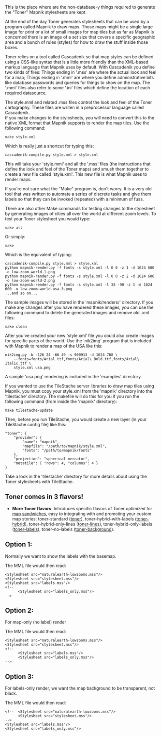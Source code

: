 This is the place where are the non-database-y things required to generate the
"Toner" Mapnik stylesheets are kept.

At the end of the day Toner generates stylesheets that can be used by a program
called Mapnik to draw maps. Those maps might be a single large image for print
or a lot of small images for map tiles but as far as Mapnik is concerned there
is an image of a set size that covers a specific geographic area and a bunch of
rules (styles) for how to draw the stuff inside those boxes.

Toner relies on a tool called Cascadenik so that map styles can be defined using
a CSS-like syntax that is a little more friendly than the XML-based markup
language that Mapnik uses by default. With Cascadenik you define two kinds of
files: Things ending in '.mss' are where the actual look and feel for a map;
Things ending in '.mml' are where you define administrative bits like database
passwords and queries for things to show on the map. The '.mml' files also refer to
some '.ini' files which define the location of each required datasource.

The style.mml and related .mss files control the look and feel of the Toner 
cartography. These files are writen in a preprocessor language called Cascadenik.  
If you make changes to the stylesheets, you will need to convert this to the native
XML format that Mapnik supports to render the map tiles. Use the following command:

	make style.xml

Which is really just a shortcut for typing this:

	cascadenik-compile.py style.mml > style.xml

This will take your 'style.mml' and all the '.mss' files (the instructions that
define the look and feel of the Toner maps) and smush them together to create a
new file called 'style.xml'. This new file is what Mapnik uses to render maps.

If you're not sure what the "Make" program is, don't worry. It is a very old
tool that was written to automate a series of discrete tasks and give them
labels so that they can be invoked (repeated) with a minimum of fuss.

There are also other Make commands for testing changes to the stylesheet by
generating images of cities all over the world at different zoom levels. To test
your Toner stylesheet you would type:

	make all
	
Or simply:
	
	make

Which is the equivalent of typing:

	cascadenik-compile.py style.mml > style.xml
	python mapnik-render.py -f fonts -s style.xml -l 0 0 -z 1 -d 1024 600 -o low-zoom-world-1.png
	python mapnik-render.py -f fonts -s style.xml -l 0 0 -z 2 -d 1024 600 -o low-zoom-world-2.png
	python mapnik-render.py -f fonts -s style.xml -l 38 -90 -z 3 -d 1024 600 -o low-zoom-world-usa-3.png
	...and so on...

The sample images will be stored in the 'mapnik/renders/' directory. If you make any changes after you have rendered these images, you can use the following command to delete the generated images and remove old .xml files:

	make clean

After you've created your new 'style.xml' file you could also create images for specific parts of the world. Use the 'nik2img' program that is included with Mapnik to render a map of the USA like this:

	nik2img.py -b -126 24 -66 49 -s 900913 -d 1024 768 \
		--fonts=fonts/Arial.ttf,fonts/Arial\ Bold.ttf,fonts/Arial\ Italic.ttf \
		style.xml usa.png

A sample 'usa.png' rendering is included in the 'examples' directory.

If you wanted to use the TileStache server libraries to draw map tiles using
Mapnik, you must copy your style.xml from the 'mapnik' directory into the 'tilestache' directory. The makefile will do this for you if you run the following command 
(from inside the 'mapnik' directory):

	make tilestache-update
	
Then, before you run TileStache, you would create a new layer (in your TileStache config file) like this:

	"toner": {
		"provider": {
			"name": "mapnik",
			"mapfile": "/path/to/mapnik/style.xml",
			"fonts": "/path/to/mapnik/fonts"
		},
		"projection": "spherical mercator",
		"metatile": { "rows": 4, "columns": 4 }
	}

Take a look in the 'tilestache' directory for more details about using the
Toner stylesheets with TileStache.

Toner comes in 3 flavors!
--

* **More Toner flavors**: Introduces specific flavors of Toner optimized for [map sandwiches](http://blogs.esri.com/esri/arcgis/2009/07/13/the-map-sandwich/), easy to integrating with and promoting your custom map stories: toner-standard ([toner](tilefarm.stamen.com/toner-2012)), toner-hybrid-with-labels ([toner-hybrid](tilefarm.stamen.com/toner-hybrid-with-labels)), toner-hybrid-only-lines ([toner-lines](tilefarm.stamen.com/toner-lines)), toner-hybrid-only-labels ([toner-labels](tilefarm.stamen.com/toner-labels)), toner-no-labels ([toner-background](tilefarm.stamen.com/toner-no-labels)).

Option 1:
---
Normally we want to show the labels with the basemap. 

The MML file would then read:
     
    <Stylesheet src="naturalearth-lowzooms.mss"/>
    <Stylesheet src="stylesheet.mss"/> 
    <Stylesheet src="labels.mss"/>
    <!-- 
          <Stylesheet src="labels_only.mss"/>  
    -->
     
Option 2: 
---
For map-only (no label) render
    
The MML file would then read:
     
    <Stylesheet src="naturalearth-lowzooms.mss"/>
    <Stylesheet src="stylesheet.mss"/> 
    <!-- 
          <Stylesheet src="labels.mss"/>
          <Stylesheet src="labels_only.mss"/>  
    -->
     
Option 3:
---
For labels-only render, we want the map background to be transparent, not black.

The MML file would then read:
         
    <!--  <Stylesheet src="naturalearth-lowzooms.mss"/>
          <Stylesheet src="stylesheet.mss"/> 
    -->
    <Stylesheet src="labels.mss"/>
    <Stylesheet src="labels_only.mss"/>
